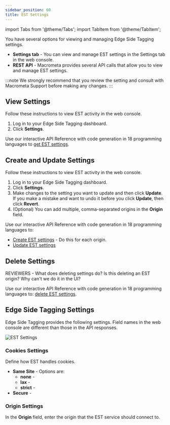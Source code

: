 ```yaml
---
sidebar_position: 60
title: EST Settings
---
```


import Tabs from '@theme/Tabs';
import TabItem from '@theme/TabItem';

You have several options for viewing and managing Edge Side Tagging settings.

- **Settings tab** - You can view and manage EST settings in the Settings tab in the web console.
- **REST API** - Macrometa provides several API calls that allow you to view and manage EST settings.

:::note
We strongly recommend that you review the setting and consult with Macrometa Support before making any changes.
:::

## View Settings

<Tabs groupId="operating-systems">
<TabItem value="console" label="Web Console">

Follow these instructions to view EST activity in the web console.

1. Log in to your Edge Side Tagging dashboard.
2. Click **Settings**.

</TabItem>
<TabItem value="api" label="REST API">

Use our interactive API Reference with code generation in 18 programming languages to [get EST settings](http://localhost:3000/docs/apiEst#/paths/api-est-v1-settings/get).

</TabItem>
</Tabs>

## Create and Update Settings

<Tabs groupId="operating-systems">
<TabItem value="console" label="Web Console">

Follow these instructions to view EST activity in the web console.

1. Log in to your Edge Side Tagging dashboard.
2. Click **Settings**.
3. Make changes to the setting you want to update and then click **Update**. If you make a mistake and want to undo it before you click **Update**, then click **Revert**.
4. (Optional) You can add multiple, comma-separated origins in the **Origin** field.

</TabItem>
<TabItem value="api" label="REST API">

Use our interactive API Reference with code generation in 18 programming languages to:

- [Create EST settings](http://localhost:3000/docs/apiEst#/paths/api-est-v1-settings/post) - Do this for each origin.
- [Update EST settings](http://localhost:3000/docs/apiEst#/paths/api-est-v1-settings/patch)

</TabItem>
</Tabs>

## Delete Settings

REVIEWERS - What does deleting settings do? Is this deleting an EST origin? Why can't we do it in the UI?

Use our interactive API Reference with code generation in 18 programming languages to: [delete EST settings](http://localhost:3000/docs/apiEst#/paths/api-est-v1-settings/delete).

## Edge Side Tagging Settings

Edge Side Tagging provides the following settings. Field names in the web console are different than those in the API responses.

![EST Settings](/img/photoniq/est/est-settings.png)

### Cookies Settings

Define how EST handles cookies.

- **Same Site** - Options are:
  - **none** - 
  - **lax** - 
  - **strict** - 
- **Secure** - 

### Origin Settings

In the **Origin** field, enter the origin that the EST service should connect to.
